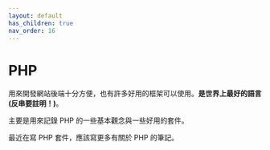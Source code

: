 ```yaml
---
layout: default
has_children: true
nav_order: 16
---
```


# PHP

用來開發網站後端十分方便，也有許多好用的框架可以使用。**是世界上最好的語言 (反串要註明！)**。

主要是用來記錄 PHP 的一些基本觀念與一些好用的套件。

最近在寫 PHP 套件，應該寫更多有關於 PHP 的筆記。

